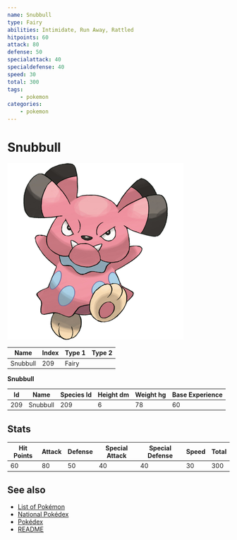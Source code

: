 ```yaml
---
name: Snubbull
type: Fairy
abilities: Intimidate, Run Away, Rattled
hitpoints: 60
attack: 80
defense: 50
specialattack: 40
specialdefense: 40
speed: 30
total: 300
tags:
    - pokemon
categories:
    - pokemon
---
```


# Snubbull


![Snubbull](images/209.png)

| **Name** | **Index** | **Type 1** | **Type 2** |
|----|----|----|----|
| Snubbull | 209 | Fairy  |  |

**Snubbull** 




| **Id** | **Name** | **Species Id** | **Height dm** | **Weight hg** | **Base Experience** |
|--------|----------|----------------|------------|------------|---------------------|
| 209 | Snubbull | 209 | 6 | 78 | 60 |



## Stats

| **Hit Points** | **Attack** | **Defense** | **Special Attack** | **Special Defense** | **Speed** | **Total** |
|----------------|------------|-------------|--------------------|---------------------|-----------|-----------|
| 60 | 80 | 50 | 40 | 40 | 30 | 300 |

## See also

- [List of Pokémon](../pokemon.md)
- [National Pokédex](../national_pokedex.md)
- [Pokédex](../pokedex.md)
- [README](../README.md)
